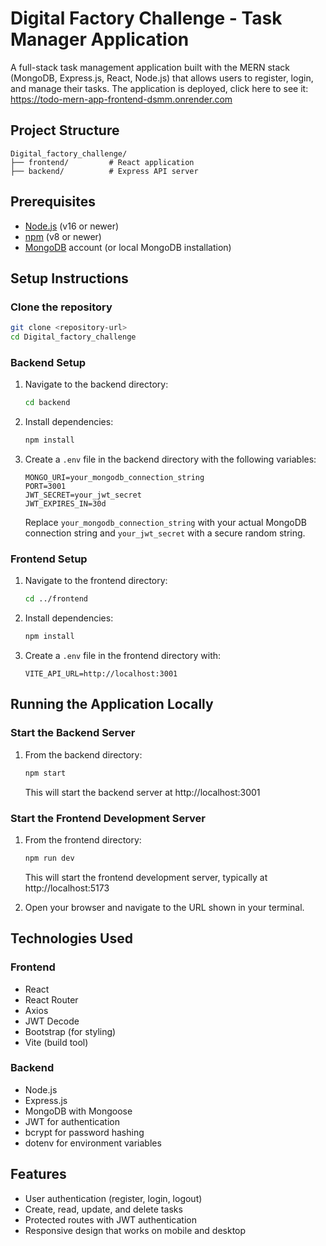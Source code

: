 # Digital Factory Challenge - Task Manager Application

A full-stack task management application built with the MERN stack (MongoDB, Express.js, React, Node.js) that allows users to register, login, and manage their tasks. The application is deployed, click here to see it: https://todo-mern-app-frontend-dsmm.onrender.com

## Project Structure

```
Digital_factory_challenge/
├── frontend/         # React application
├── backend/          # Express API server
```

## Prerequisites

-   [Node.js](https://nodejs.org/) (v16 or newer)
-   [npm](https://www.npmjs.com/) (v8 or newer)
-   [MongoDB](https://www.mongodb.com/) account (or local MongoDB installation)



## Setup Instructions

### Clone the repository

```bash
git clone <repository-url>
cd Digital_factory_challenge
```

### Backend Setup

1. Navigate to the backend directory:

    ```bash
    cd backend
    ```

2. Install dependencies:

    ```bash
    npm install
    ```

3. Create a `.env` file in the backend directory with the following variables:
    ```
    MONGO_URI=your_mongodb_connection_string
    PORT=3001
    JWT_SECRET=your_jwt_secret
    JWT_EXPIRES_IN=30d
    ```
    Replace `your_mongodb_connection_string` with your actual MongoDB connection string and `your_jwt_secret` with a secure random string.

### Frontend Setup

1. Navigate to the frontend directory:

    ```bash
    cd ../frontend
    ```

2. Install dependencies:

    ```bash
    npm install
    ```

3. Create a `.env` file in the frontend directory with:
    ```
    VITE_API_URL=http://localhost:3001
    ```

## Running the Application Locally

### Start the Backend Server

1. From the backend directory:
    ```bash
    npm start
    ```
    This will start the backend server at http://localhost:3001

### Start the Frontend Development Server

1. From the frontend directory:

    ```bash
    npm run dev
    ```

    This will start the frontend development server, typically at http://localhost:5173

2. Open your browser and navigate to the URL shown in your terminal.

## Technologies Used

### Frontend

-   React
-   React Router
-   Axios
-   JWT Decode
-   Bootstrap (for styling)
-   Vite (build tool)

### Backend

-   Node.js
-   Express.js
-   MongoDB with Mongoose
-   JWT for authentication
-   bcrypt for password hashing
-   dotenv for environment variables

## Features

-   User authentication (register, login, logout)
-   Create, read, update, and delete tasks
-   Protected routes with JWT authentication
-   Responsive design that works on mobile and desktop
